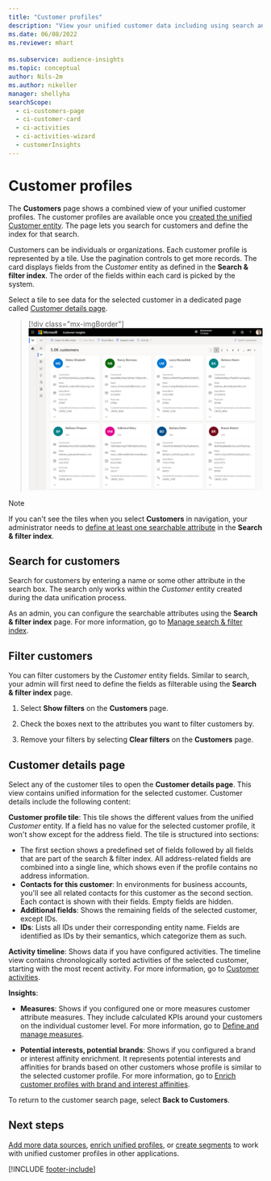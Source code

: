 ```yaml
---
title: "Customer profiles"
description: "View your unified customer data including using search and filter"
ms.date: 06/08/2022
ms.reviewer: mhart

ms.subservice: audience-insights
ms.topic: conceptual
author: Nils-2m
ms.author: nikeller
manager: shellyha
searchScope: 
  - ci-customers-page
  - ci-customer-card
  - ci-activities
  - ci-activities-wizard
  - customerInsights
---
```


# Customer profiles

The **Customers** page shows a combined view of your unified customer profiles. The customer profiles are available once you [created the unified Customer entity](data-unification.md). The page lets you search for customers and define the index for that search.

Customers can be individuals or organizations. Each customer profile is represented by a tile. Use the pagination controls to get more records. The card displays fields from the *Customer* entity as defined in the **Search & filter index**. The order of the fields within each card is picked by the system.

Select a tile to see data for the selected customer in a dedicated page called [Customer details page](customer-profiles.md#customer-details-page).

> [!div class="mx-imgBorder"]
> ![Customers page showing result tiles](media/customers-page-result-tiles-B2C.png "Customers page showing result tiles")

> [!NOTE]
> If you can't see the tiles when you select **Customers** in navigation, your administrator needs to [define at least one searchable attribute](search-filter-index.md) in the **Search & filter index**.

## Search for customers

Search for customers by entering a name or some other attribute in the search box. The search only works within the *Customer* entity created during the data unification process.

As an admin, you can configure the searchable attributes using the **Search & filter index** page. For more information, go to [Manage search & filter index](search-filter-index.md).

## Filter customers

You can filter customers by the *Customer* entity fields. Similar to search, your admin will first need to define the fields as filterable using the **Search & filter index** page.

1. Select **Show filters** on the **Customers** page.

1. Check the boxes next to the attributes you want to filter customers by.

1. Remove your filters by selecting **Clear filters** on the **Customers** page.

## Customer details page

Select any of the customer tiles to open the **Customer details page**. This view contains unified information for the selected customer. Customer details include the following content:

**Customer profile tile**: This tile shows the different values from the unified *Customer* entity. If a field has no value for the selected customer profile, it won't show except for the address field. The tile is structured into sections:

- The first section shows a predefined set of fields followed by all fields that are part of the search & filter index. All address-related fields are combined into a single line, which shows even if the profile contains no address information.
- **Contacts for this customer**: In environments for business accounts, you'll see all related contacts for this customer as the second section. Each contact is shown with their fields. Empty fields are hidden.
- **Additional fields**: Shows the remaining fields of the selected customer, except IDs.
- **IDs**: Lists all IDs under their corresponding entity name. Fields are identified as IDs by their semantics, which categorize them as such.

**Activity timeline**: Shows data if you have configured activities. The timeline view contains chronologically sorted activities of the selected customer, starting with the most recent activity. For more information, go to [Customer activities](activities.md).

**Insights**:

- **Measures**: Shows if you configured one or more measures customer attribute measures. They include calculated KPIs around your customers on the individual customer level. For more information, go to [Define and manage measures](measures.md).

- **Potential interests, potential brands**: Shows if you configured a brand or interest affinity enrichment. It represents potential interests and affinities for brands based on other customers whose profile is similar to the selected customer profile. For more information, go to [Enrich customer profiles with brand and interest affinities](enrichment-microsoft.md).

To return to the customer search page, select **Back to Customers**.

## Next steps

[Add more data sources](data-sources.md), [enrich unified profiles](enrichment-hub.md), or [create segments](segments.md) to work with unified customer profiles in other applications.

[!INCLUDE [footer-include](includes/footer-banner.md)]
